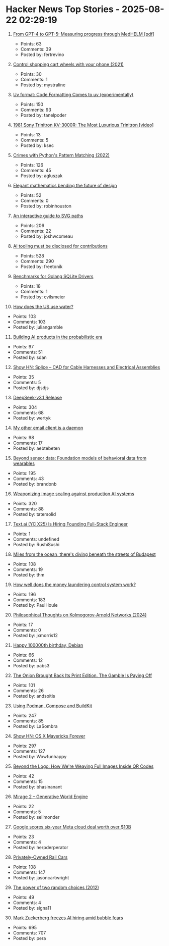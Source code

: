 # Hacker News Top Stories - 2025-08-22 02:29:19

1. [From GPT-4 to GPT-5: Measuring progress through MedHELM [pdf]](https://www.fertrevino.com/docs/gpt5_medhelm.pdf)
   - Points: 63
   - Comments: 39
   - Posted by: fertrevino

2. [Control shopping cart wheels with your phone (2021)](https://www.begaydocrime.com/)
   - Points: 30
   - Comments: 1
   - Posted by: mystraline

3. [Uv format: Code Formatting Comes to uv (experimentally)](https://pydevtools.com/blog/uv-format-code-formatting-comes-to-uv-experimentally/)
   - Points: 150
   - Comments: 93
   - Posted by: tanelpoder

4. [1981 Sony Trinitron KV-3000R: The Most Luxurious Trinitron [video]](https://www.youtube.com/watch?v=jHG_I-9a7FY)
   - Points: 13
   - Comments: 5
   - Posted by: ksec

5. [Crimes with Python's Pattern Matching (2022)](https://www.hillelwayne.com/post/python-abc/)
   - Points: 126
   - Comments: 45
   - Posted by: agluszak

6. [Elegant mathematics bending the future of design](https://actu.epfl.ch/news/elegant-mathematics-bending-the-future-of-design/)
   - Points: 52
   - Comments: 0
   - Posted by: robinhouston

7. [An interactive guide to SVG paths](https://www.joshwcomeau.com/svg/interactive-guide-to-paths/)
   - Points: 206
   - Comments: 22
   - Posted by: joshwcomeau

8. [AI tooling must be disclosed for contributions](https://github.com/ghostty-org/ghostty/pull/8289)
   - Points: 528
   - Comments: 290
   - Posted by: freetonik

9. [Benchmarks for Golang SQLite Drivers](https://github.com/cvilsmeier/go-sqlite-bench)
   - Points: 18
   - Comments: 1
   - Posted by: cvilsmeier

10. [How does the US use water?](https://www.construction-physics.com/p/how-does-the-us-use-water)
   - Points: 103
   - Comments: 103
   - Posted by: juliangamble

11. [Building AI products in the probabilistic era](https://giansegato.com/essays/probabilistic-era)
   - Points: 97
   - Comments: 51
   - Posted by: sdan

12. [Show HN: Splice – CAD for Cable Harnesses and Electrical Assemblies](https://splice-cad.com)
   - Points: 35
   - Comments: 5
   - Posted by: djsdjs

13. [DeepSeek-v3.1 Release](https://api-docs.deepseek.com/news/news250821)
   - Points: 304
   - Comments: 68
   - Posted by: wertyk

14. [My other email client is a daemon](https://feyor.sh/blog/my-other-email-client-is-a-mail-daemon/)
   - Points: 98
   - Comments: 17
   - Posted by: aebtebeten

15. [Beyond sensor data: Foundation models of behavioral data from wearables](https://arxiv.org/abs/2507.00191)
   - Points: 195
   - Comments: 43
   - Posted by: brandonb

16. [Weaponizing image scaling against production AI systems](https://blog.trailofbits.com/2025/08/21/weaponizing-image-scaling-against-production-ai-systems/)
   - Points: 320
   - Comments: 88
   - Posted by: tatersolid

17. [Text.ai (YC X25) Is Hiring Founding Full-Stack Engineer](https://www.ycombinator.com/companies/text-ai/jobs/OJBr0v2-founding-full-stack-engineer)
   - Points: 1
   - Comments: undefined
   - Posted by: RushiSushi

18. [Miles from the ocean, there's diving beneath the streets of Budapest](https://www.cnn.com/2025/08/18/travel/budapest-diving-molnar-janos-cave)
   - Points: 108
   - Comments: 19
   - Posted by: thm

19. [How well does the money laundering control system work?](https://www.journals.uchicago.edu/doi/10.1086/735665)
   - Points: 196
   - Comments: 183
   - Posted by: PaulHoule

20. [Philosophical Thoughts on Kolmogorov-Arnold Networks (2024)](https://kindxiaoming.github.io/blog/2024/kolmogorov-arnold-networks/)
   - Points: 17
   - Comments: 0
   - Posted by: jxmorris12

21. [Happy 100000th birthday, Debian](https://lists.debian.org/debian-devel-announce/2025/08/msg00006.html)
   - Points: 66
   - Comments: 12
   - Posted by: pabs3

22. [The Onion Brought Back Its Print Edition. The Gamble Is Paying Off](https://www.wsj.com/business/media/the-onion-print-subscribers-6c24649c)
   - Points: 101
   - Comments: 26
   - Posted by: andsoitis

23. [Using Podman, Compose and BuildKit](https://emersion.fr/blog/2025/using-podman-compose-and-buildkit/)
   - Points: 247
   - Comments: 85
   - Posted by: LaSombra

24. [Show HN: OS X Mavericks Forever](https://mavericksforever.com/)
   - Points: 297
   - Comments: 127
   - Posted by: Wowfunhappy

25. [Beyond the Logo: How We're Weaving Full Images Inside QR Codes](https://blog.nitroqr.com/beyond-the-logo-how-were-weaving-full-images-inside-qr-codes)
   - Points: 42
   - Comments: 15
   - Posted by: bhasinanant

26. [Mirage 2 – Generative World Engine](https://demo.dynamicslab.ai/chaos)
   - Points: 22
   - Comments: 5
   - Posted by: selimonder

27. [Google scores six-year Meta cloud deal worth over $10B](https://www.cnbc.com/2025/08/21/google-scores-six-year-meta-cloud-deal-worth-over-10-billion.html)
   - Points: 23
   - Comments: 4
   - Posted by: herpderperator

28. [Privately-Owned Rail Cars](https://www.amtrak.com/privately-owned-rail-cars)
   - Points: 108
   - Comments: 147
   - Posted by: jasoncartwright

29. [The power of two random choices (2012)](https://brooker.co.za/blog/2012/01/17/two-random.html)
   - Points: 49
   - Comments: 4
   - Posted by: signa11

30. [Mark Zuckerberg freezes AI hiring amid bubble fears](https://www.telegraph.co.uk/business/2025/08/21/zuckerberg-freezes-ai-hiring-amid-bubble-fears/)
   - Points: 695
   - Comments: 707
   - Posted by: pera


